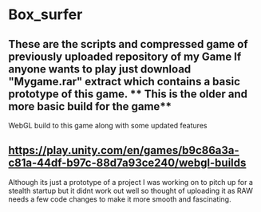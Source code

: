 # Box_surfer
These are the scripts and compressed game of previously uploaded repository of my Game 
If anyone wants to play just download "Mygame.rar" extract which contains a basic prototype of this game.
** This is the older and more basic build for the game** 
-----------------------------------------------------------------------------------------------------------------------------------------------------------------
WebGL build to this game along with some updated features 
## https://play.unity.com/en/games/b9c86a3a-c81a-44df-b97c-88d7a93ce240/webgl-builds
Although its just a prototype of a project I was working on to pitch up for a stealth startup but it didnt work out well so thought of uploading it as RAW needs a few code changes to make it more smooth and fascinating.
